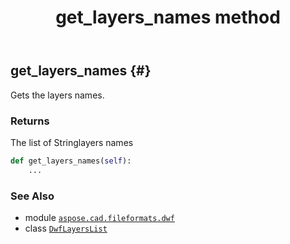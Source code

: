 ﻿---
title: get_layers_names method
second_title: Aspose.CAD for Python via .NET API References
description: 
type: docs
weight: 50
url: /aspose.cad.fileformats.dwf/dwflayerslist/get_layers_names/
is_root: false
---

## get_layers_names {#}

Gets the layers names.


### Returns 


The list of Stringlayers names


```python
def get_layers_names(self):
    ...
```





### See Also
* module [`aspose.cad.fileformats.dwf`](../../)
* class [`DwfLayersList`](/cad/python-net/aspose.cad.fileformats.dwf/dwflayerslist)

